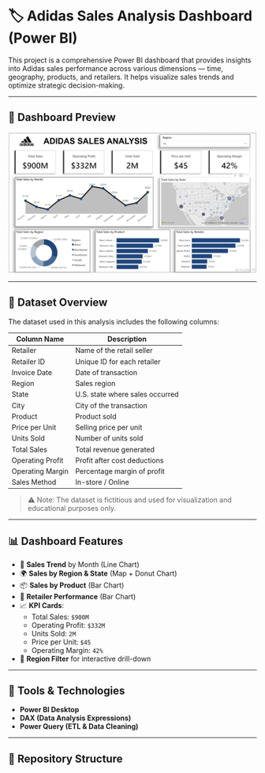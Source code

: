 # 🏷️ Adidas Sales Analysis Dashboard (Power BI)

This project is a comprehensive Power BI dashboard that provides insights into Adidas sales performance across various dimensions — time, geography, products, and retailers. It helps visualize sales trends and optimize strategic decision-making.

---

## 📸 Dashboard Preview

![Adidas Sales Dashboard](images/dashboard-overview.png)

---

## 🧾 Dataset Overview

The dataset used in this analysis includes the following columns:

| Column Name         | Description |
|---------------------|-------------|
| Retailer            | Name of the retail seller |
| Retailer ID         | Unique ID for each retailer |
| Invoice Date        | Date of transaction |
| Region              | Sales region |
| State               | U.S. state where sales occurred |
| City                | City of the transaction |
| Product             | Product sold |
| Price per Unit      | Selling price per unit |
| Units Sold          | Number of units sold |
| Total Sales         | Total revenue generated |
| Operating Profit    | Profit after cost deductions |
| Operating Margin    | Percentage margin of profit |
| Sales Method        | In-store / Online |

> ⚠️ Note: The dataset is fictitious and used for visualization and educational purposes only.

---

## 📊 Dashboard Features

- 📅 **Sales Trend** by Month (Line Chart)
- 🌍 **Sales by Region & State** (Map + Donut Chart)
- 📦 **Sales by Product** (Bar Chart)
- 🛒 **Retailer Performance** (Bar Chart)
- 📈 **KPI Cards**:
  - Total Sales: `$900M`
  - Operating Profit: `$332M`
  - Units Sold: `2M`
  - Price per Unit: `$45`
  - Operating Margin: `42%`
- 🎯 **Region Filter** for interactive drill-down

---

## 🧰 Tools & Technologies

- **Power BI Desktop**
- **DAX (Data Analysis Expressions)**
- **Power Query (ETL & Data Cleaning)**

---

## 📁 Repository Structure

